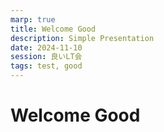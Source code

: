 ```yaml
---
marp: true
title: Welcome Good
description: Simple Presentation
date: 2024-11-10
session: 良いLT会
tags: test, good
---
```


# Welcome Good

